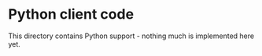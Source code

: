 # Python client code

This directory contains Python support - nothing much is implemented here yet.